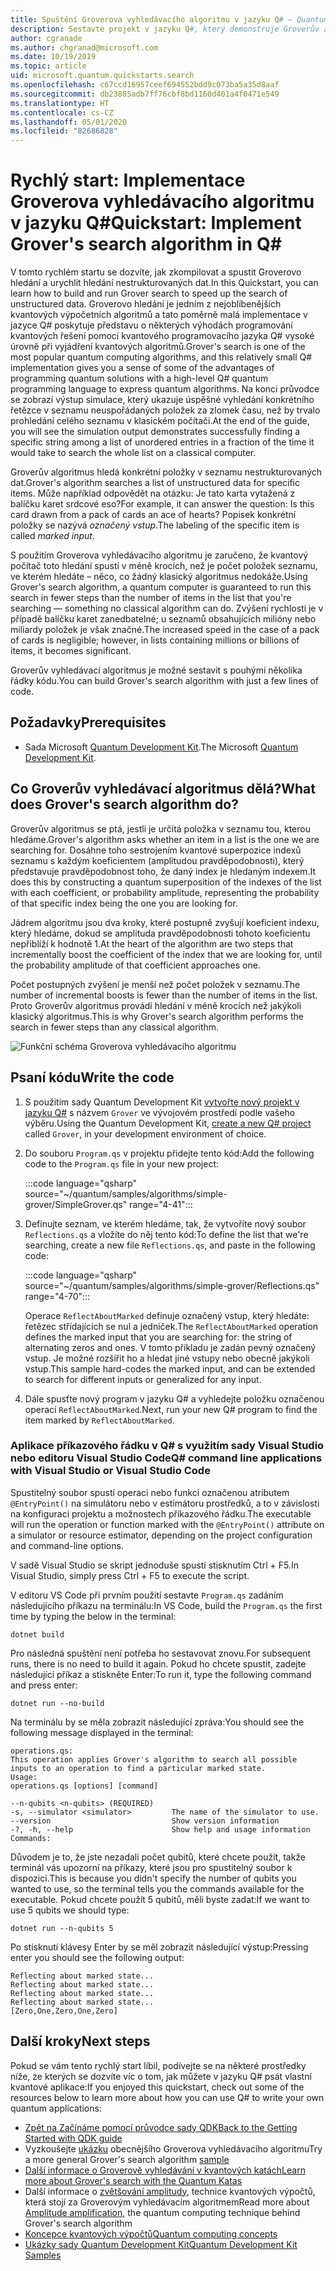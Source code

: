 ```yaml
---
title: Spuštění Groverova vyhledávacího algoritmu v jazyku Q# – Quantum Development Kit
description: Sestavte projekt v jazyku Q#, který demonstruje Groverův algoritmus – jeden z kanonických kvantových algoritmů.
author: cgranade
ms.author: chgranad@microsoft.com
ms.date: 10/19/2019
ms.topic: article
uid: microsoft.quantum.quickstarts.search
ms.openlocfilehash: c67ccd16957ceef694552bdd9c073ba5a35d8aaf
ms.sourcegitcommit: db23885adb7ff76cbf8bd1160d401a4f0471e549
ms.translationtype: HT
ms.contentlocale: cs-CZ
ms.lasthandoff: 05/01/2020
ms.locfileid: "82686828"
---
```

# <a name="quickstart-implement-grovers-search-algorithm-in-q"></a><span data-ttu-id="61339-103">Rychlý start: Implementace Groverova vyhledávacího algoritmu v jazyku Q\#</span><span class="sxs-lookup"><span data-stu-id="61339-103">Quickstart: Implement Grover's search algorithm in Q\#</span></span>

<span data-ttu-id="61339-104">V tomto rychlém startu se dozvíte, jak zkompilovat a spustit Groverovo hledání a urychlit hledání nestrukturovaných dat.</span><span class="sxs-lookup"><span data-stu-id="61339-104">In this Quickstart, you can learn how to build and run Grover search to speed up the search of unstructured data.</span></span>  <span data-ttu-id="61339-105">Groverovo hledání je jedním z nejoblíbenějších kvantových výpočetních algoritmů a tato poměrně malá implementace v jazyce Q# poskytuje představu o některých výhodách programování kvantových řešení pomocí kvantového programovacího jazyka Q# vysoké úrovně při vyjádření kvantových algoritmů.</span><span class="sxs-lookup"><span data-stu-id="61339-105">Grover's search is one of the most popular quantum computing algorithms, and this relatively small Q# implementation gives you a sense of some of the advantages of programming quantum solutions with a high-level Q# quantum programming language to express quantum algorithms.</span></span>  <span data-ttu-id="61339-106">Na konci průvodce se zobrazí výstup simulace, který ukazuje úspěšné vyhledání konkrétního řetězce v seznamu neuspořádaných položek za zlomek času, než by trvalo prohledání celého seznamu v klasickém počítači.</span><span class="sxs-lookup"><span data-stu-id="61339-106">At the end of the guide, you will see the simulation output demonstrates successfully finding a specific string among a list of unordered entries in a fraction of the time it would take to search the whole list on a classical computer.</span></span>

<span data-ttu-id="61339-107">Groverův algoritmus hledá konkrétní položky v seznamu nestrukturovaných dat.</span><span class="sxs-lookup"><span data-stu-id="61339-107">Grover's algorithm searches a list of unstructured data for specific items.</span></span> <span data-ttu-id="61339-108">Může například odpovědět na otázku: Je tato karta vytažená z balíčku karet srdcové eso?</span><span class="sxs-lookup"><span data-stu-id="61339-108">For example, it can answer the question: Is this card drawn from a pack of cards an ace of hearts?</span></span> <span data-ttu-id="61339-109">Popisek konkrétní položky se nazývá _označený vstup_.</span><span class="sxs-lookup"><span data-stu-id="61339-109">The labeling of the specific item is called _marked input_.</span></span>

<span data-ttu-id="61339-110">S použitím Groverova vyhledávacího algoritmu je zaručeno, že kvantový počítač toto hledání spustí v méně krocích, než je počet položek seznamu, ve kterém hledáte – něco, co žádný klasický algoritmus nedokáže.</span><span class="sxs-lookup"><span data-stu-id="61339-110">Using Grover's search algorithm, a quantum computer is guaranteed to run this search in fewer steps than the number of items in the list that you're searching — something no classical algorithm can do.</span></span> <span data-ttu-id="61339-111">Zvýšení rychlosti je v případě balíčku karet zanedbatelné; u seznamů obsahujících milióny nebo miliardy položek je však značné.</span><span class="sxs-lookup"><span data-stu-id="61339-111">The increased speed in the case of a pack of cards is negligible; however, in lists containing millions or billions of items, it becomes significant.</span></span>

<span data-ttu-id="61339-112">Groverův vyhledávací algoritmus je možné sestavit s pouhými několika řádky kódu.</span><span class="sxs-lookup"><span data-stu-id="61339-112">You can build Grover's search algorithm with just a few lines of code.</span></span>

## <a name="prerequisites"></a><span data-ttu-id="61339-113">Požadavky</span><span class="sxs-lookup"><span data-stu-id="61339-113">Prerequisites</span></span>

- <span data-ttu-id="61339-114">Sada Microsoft [Quantum Development Kit][install].</span><span class="sxs-lookup"><span data-stu-id="61339-114">The Microsoft [Quantum Development Kit][install].</span></span>

## <a name="what-does-grovers-search-algorithm-do"></a><span data-ttu-id="61339-115">Co Groverův vyhledávací algoritmus dělá?</span><span class="sxs-lookup"><span data-stu-id="61339-115">What does Grover's search algorithm do?</span></span>

<span data-ttu-id="61339-116">Groverův algoritmus se ptá, jestli je určitá položka v seznamu tou, kterou hledáme.</span><span class="sxs-lookup"><span data-stu-id="61339-116">Grover's algorithm asks whether an item in a list is the one we are searching for.</span></span> <span data-ttu-id="61339-117">Dosáhne toho sestrojením kvantové superpozice indexů seznamu s každým koeficientem (amplitudou pravděpodobnosti), který představuje pravděpodobnost toho, že daný index je hledaným indexem.</span><span class="sxs-lookup"><span data-stu-id="61339-117">It does this by constructing a quantum superposition of the indexes of the list with each coefficient, or probability amplitude, representing the probability of that specific index being the one you are looking for.</span></span>

<span data-ttu-id="61339-118">Jádrem algoritmu jsou dva kroky, které postupně zvyšují koeficient indexu, který hledáme, dokud se amplituda pravděpodobnosti tohoto koeficientu nepřiblíží k hodnotě 1.</span><span class="sxs-lookup"><span data-stu-id="61339-118">At the heart of the algorithm are two steps that incrementally boost the coefficient of the index that we are looking for, until the probability amplitude of that coefficient approaches one.</span></span>

<span data-ttu-id="61339-119">Počet postupných zvýšení je menší než počet položek v seznamu.</span><span class="sxs-lookup"><span data-stu-id="61339-119">The number of incremental boosts is fewer than the number of items in the list.</span></span> <span data-ttu-id="61339-120">Proto Groverův algoritmus provádí hledání v méně krocích než jakýkoli klasický algoritmus.</span><span class="sxs-lookup"><span data-stu-id="61339-120">This is why Grover's search algorithm performs the search in fewer steps than any classical algorithm.</span></span>

![Funkční schéma Groverova vyhledávacího algoritmu](~/media/grover.png)

## <a name="write-the-code"></a><span data-ttu-id="61339-122">Psaní kódu</span><span class="sxs-lookup"><span data-stu-id="61339-122">Write the code</span></span>

1. <span data-ttu-id="61339-123">S použitím sady Quantum Development Kit [vytvořte nový projekt v jazyku Q#](xref:microsoft.quantum.howto.createproject) s názvem `Grover` ve vývojovém prostředí podle vašeho výběru.</span><span class="sxs-lookup"><span data-stu-id="61339-123">Using the Quantum Development Kit, [create a new Q# project](xref:microsoft.quantum.howto.createproject) called `Grover`, in your development environment of choice.</span></span>

1. <span data-ttu-id="61339-124">Do souboru `Program.qs` v projektu přidejte tento kód:</span><span class="sxs-lookup"><span data-stu-id="61339-124">Add the following code to the `Program.qs` file in your new project:</span></span>

    :::code language="qsharp" source="~/quantum/samples/algorithms/simple-grover/SimpleGrover.qs" range="4-41":::

1. <span data-ttu-id="61339-125">Definujte seznam, ve kterém hledáme, tak, že vytvoříte nový soubor `Reflections.qs` a vložíte do něj tento kód:</span><span class="sxs-lookup"><span data-stu-id="61339-125">To define the list that we're searching, create a new file `Reflections.qs`, and paste in the following code:</span></span>

    :::code language="qsharp" source="~/quantum/samples/algorithms/simple-grover/Reflections.qs" range="4-70":::

    <span data-ttu-id="61339-126">Operace `ReflectAboutMarked` definuje označený vstup, který hledáte: řetězec střídajících se nul a jedniček.</span><span class="sxs-lookup"><span data-stu-id="61339-126">The `ReflectAboutMarked` operation defines the marked input that you are searching for: the string of alternating zeros and ones.</span></span> <span data-ttu-id="61339-127">V tomto příkladu je zadán pevný označený vstup. Je možné rozšířit ho a hledat jiné vstupy nebo obecně jakýkoli vstup.</span><span class="sxs-lookup"><span data-stu-id="61339-127">This sample hard-codes the marked input, and can be extended to search for different inputs or generalized for any input.</span></span>

1. <span data-ttu-id="61339-128">Dále spusťte nový program v jazyku Q# a vyhledejte položku označenou operací `ReflectAboutMarked`.</span><span class="sxs-lookup"><span data-stu-id="61339-128">Next, run your new Q# program to find the item marked by `ReflectAboutMarked`.</span></span>

### <a name="q-command-line-applications-with-visual-studio-or-visual-studio-code"></a><span data-ttu-id="61339-129">Aplikace příkazového řádku v Q# s využitím sady Visual Studio nebo editoru Visual Studio Code</span><span class="sxs-lookup"><span data-stu-id="61339-129">Q# command line applications with Visual Studio or Visual Studio Code</span></span>

<span data-ttu-id="61339-130">Spustitelný soubor spustí operaci nebo funkci označenou atributem `@EntryPoint()` na simulátoru nebo v estimátoru prostředků, a to v závislosti na konfiguraci projektu a možnostech příkazového řádku.</span><span class="sxs-lookup"><span data-stu-id="61339-130">The executable will run the operation or function marked with the `@EntryPoint()` attribute on a simulator or resource estimator, depending on the project configuration and command-line options.</span></span>

<span data-ttu-id="61339-131">V sadě Visual Studio se skript jednoduše spustí stisknutím Ctrl + F5.</span><span class="sxs-lookup"><span data-stu-id="61339-131">In Visual Studio, simply press Ctrl + F5 to execute the script.</span></span>

<span data-ttu-id="61339-132">V editoru VS Code při prvním použití sestavte `Program.qs` zadáním následujícího příkazu na terminálu:</span><span class="sxs-lookup"><span data-stu-id="61339-132">In VS Code, build the `Program.qs` the first time by typing the below in the terminal:</span></span>

```Command line
dotnet build
```

<span data-ttu-id="61339-133">Pro následná spuštění není potřeba ho sestavovat znovu.</span><span class="sxs-lookup"><span data-stu-id="61339-133">For subsequent runs, there is no need to build it again.</span></span> <span data-ttu-id="61339-134">Pokud ho chcete spustit, zadejte následující příkaz a stiskněte Enter:</span><span class="sxs-lookup"><span data-stu-id="61339-134">To run it, type the following command and press enter:</span></span>

```Command line
dotnet run --no-build
```

<span data-ttu-id="61339-135">Na terminálu by se měla zobrazit následující zpráva:</span><span class="sxs-lookup"><span data-stu-id="61339-135">You should see the following message displayed in the terminal:</span></span>

```
operations.qs:
This operation applies Grover's algorithm to search all possible inputs to an operation to find a particular marked state.
Usage:
operations.qs [options] [command]

--n-qubits <n-qubits> (REQUIRED)
-s, --simulator <simulator>         The name of the simulator to use.
--version                           Show version information
-?, -h, --help                      Show help and usage information
Commands:
```

<span data-ttu-id="61339-136">Důvodem je to, že jste nezadali počet qubitů, které chcete použít, takže terminál vás upozorní na příkazy, které jsou pro spustitelný soubor k dispozici.</span><span class="sxs-lookup"><span data-stu-id="61339-136">This is because you didn't specify the number of qubits you wanted to use, so the terminal tells you the commands available for the executable.</span></span> <span data-ttu-id="61339-137">Pokud chcete použít 5 qubitů, měli byste zadat:</span><span class="sxs-lookup"><span data-stu-id="61339-137">If we want to use 5 qubits we should type:</span></span>

```Command line
dotnet run --n-qubits 5
```

<span data-ttu-id="61339-138">Po stisknutí klávesy Enter by se měl zobrazit následující výstup:</span><span class="sxs-lookup"><span data-stu-id="61339-138">Pressing enter you should see the following output:</span></span>

```
Reflecting about marked state...
Reflecting about marked state...
Reflecting about marked state...
Reflecting about marked state...
[Zero,One,Zero,One,Zero]
```

## <a name="next-steps"></a><span data-ttu-id="61339-139">Další kroky</span><span class="sxs-lookup"><span data-stu-id="61339-139">Next steps</span></span>

<span data-ttu-id="61339-140">Pokud se vám tento rychlý start líbil, podívejte se na některé prostředky níže, ze kterých se dozvíte víc o tom, jak můžete v jazyku Q# psát vlastní kvantové aplikace:</span><span class="sxs-lookup"><span data-stu-id="61339-140">If you enjoyed this quickstart, check out some of the resources below to learn more about how you can use Q# to write your own quantum applications:</span></span>

- [<span data-ttu-id="61339-141">Zpět na Začínáme pomocí průvodce sady QDK</span><span class="sxs-lookup"><span data-stu-id="61339-141">Back to the Getting Started with QDK guide</span></span>](xref:microsoft.quantum.welcome)
- <span data-ttu-id="61339-142">Vyzkoušejte [ukázku](https://github.com/microsoft/Quantum/tree/master/samples/algorithms/database-search) obecnějšího Groverova vyhledávacího algoritmu</span><span class="sxs-lookup"><span data-stu-id="61339-142">Try a more general Grover's search algorithm [sample](https://github.com/microsoft/Quantum/tree/master/samples/algorithms/database-search)</span></span>
- [<span data-ttu-id="61339-143">Další informace o Groverově vyhledávání v kvantových katách</span><span class="sxs-lookup"><span data-stu-id="61339-143">Learn more about Grover's search with the Quantum Katas</span></span>](xref:microsoft.quantum.overview.katas)
- <span data-ttu-id="61339-144">Další informace o [zvětšování amplitudy][amplitude-amplification], technice kvantových výpočtů, která stojí za Groverovým vyhledávacím algoritmem</span><span class="sxs-lookup"><span data-stu-id="61339-144">Read more about [Amplitude amplification][amplitude-amplification], the quantum computing technique behind Grover's search algorithm</span></span>
- [<span data-ttu-id="61339-145">Koncepce kvantových výpočtů</span><span class="sxs-lookup"><span data-stu-id="61339-145">Quantum computing concepts</span></span>](xref:microsoft.quantum.concepts.intro)
- [<span data-ttu-id="61339-146">Ukázky sady Quantum Development Kit</span><span class="sxs-lookup"><span data-stu-id="61339-146">Quantum Development Kit Samples</span></span>](https://docs.microsoft.com/samples/browse/?products=qdk)

<!-- LINKS -->

[install]: xref:microsoft.quantum.install
[amplitude-amplification]: xref:microsoft.quantum.libraries.standard.algorithms#amplitude-amplification
